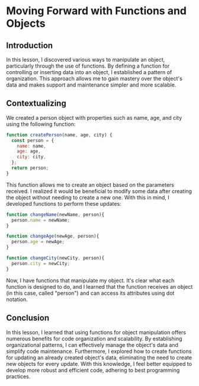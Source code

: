 # Moving Forward with Functions and Objects

## Introduction
In this lesson, I discovered various ways to manipulate an object, particularly through the use of functions. By defining a function for controlling or inserting data into an object, I established a pattern of organization. This approach allows me to gain mastery over the object's data and makes support and maintenance simpler and more scalable.

## Contextualizing
We created a person object with properties such as name, age, and city using the following function:

```javascript
function createPerson(name, age, city) {
  const person = {
    name: name,
    age: age,
    city: city,
  };
  return person;
}
```

This function allows me to create an object based on the parameters received. I realized it would be beneficial to modify some data after creating the object without needing to create a new one. With this in mind, I developed functions to perform these updates:

```javascript
function changeName(newName, person){
  person.name = newName;
}

function changeAge(newAge, person){
  person.age = newAge;
}

function changeCity(newCity, person){
  person.city = newCity;
}
```

Now, I have functions that manipulate my object. It's clear what each function is designed to do, and I learned that the function receives an object (in this case, called "person") and can access its attributes using dot notation.

## Conclusion
In this lesson, I learned that using functions for object manipulation offers numerous benefits for code organization and scalability. By establishing organizational patterns, I can effectively manage the object's data and simplify code maintenance. Furthermore, I explored how to create functions for updating an already created object's data, eliminating the need to create new objects for every update. With this knowledge, I feel better equipped to develop more robust and efficient code, adhering to best programming practices.